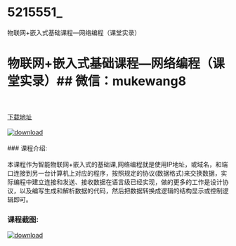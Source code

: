 # 5215551_
物联网+嵌入式基础课程—网络编程（课堂实录）
# 物联网+嵌入式基础课程—网络编程（课堂实录）## 微信：mukewang8
<br/></br>[下载地址](http://www.36tz.cn/article/5215551 "下载地址")
<br/></br>[![download](http://36tz.cn/muke_img/2020_10_2-14-300x214.png "下载地址")](http://www.36tz.cn/article/5215551 "下载地址")
<br/></br>### 课程介绍:<br/></br>本课程作为智能物联网+嵌入式的基础课,网络编程就是使用IP地址，或域名，和端口连接到另一台计算机上对应的程序，按照规定的协议(数据格式)来交换数据，实际编程中建立连接和发送、接收数据在语言级已经实现，做的更多的工作是设计协议，以及编写生成和解析数据的代码，然后把数据转换成逻辑的结构显示或控制逻辑即可。

### 课程截图:
[![download](http://36tz.cn/muke_img/2020_10_1-16.png "下载地址")](http://www.36tz.cn/article/5215551 "下载地址")
